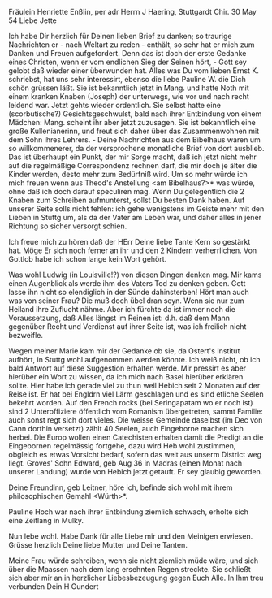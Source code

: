 Fräulein Henriette Enßlin, per adr Herrn J Haering, Stuttgardt 
 Chir. 30 May 54
Liebe Jette

Ich habe Dir herzlich für Deinen lieben Brief zu danken; so traurige Nachrichten er - nach Weltart zu reden - enthält, so sehr hat er mich zum Danken und Freuen aufgefordert. Denn das ist doch der erste Gedanke eines Christen, wenn er vom endlichen Sieg der Seinen hört, - Gott sey gelobt daß wieder einer überwunden hat. Alles was Du vom lieben Ernst K. schriebst, hat uns sehr interessirt, ebenso die liebe Pauline W. die Dich schön grüssen läßt. Sie ist bekanntlich jetzt in Mang. und hatte Noth mit einem kranken Knaben (Joseph) der unterwegs, wie vor und nach recht leidend war. Jetzt gehts wieder ordentlich. Sie selbst hatte eine (scorbutische?) Gesichtsgeschwulst, bald nach ihrer Entbindung von einem Mädchen: Mang. scheint ihr aber jetzt zuzusagen. Sie ist bekanntlich eine große Kullenianerinn, und freut sich daher über das Zusammenwohnen mit dem Sohn ihres Lehrers. - Deine Nachrichten aus dem Bibelhaus waren um so willkommenerer, da der versprochene monatliche Brief von dort ausblieb. Das ist überhaupt ein Punkt, der mir Sorge macht, daß ich jetzt nicht mehr auf die regelmäßige Correspondenz rechnen darf, die mir doch je älter die Kinder werden, desto mehr zum Bedürfniß wird. Um so mehr würde ich mich freuen wenn aus Theod's Anstellung <am Bibelhaus?>* was würde, ohne daß ich doch darauf speculiren mag. Wenn Du gelegentlich die 2 Knaben zum Schreiben aufmunterst, sollst Du besten Dank haben. Auf unserer Seite solls nicht fehlen: ich gehe wenigstens im Geiste mehr mit den Lieben in Stuttg um, als da der Vater am Leben war, und daher alles in jener Richtung so sicher versorgt schien.

Ich freue mich zu hören daß der HErr Deine liebe Tante Kern so gestärkt hat. Möge Er sich noch ferner an ihr und den 2 Kindern verherrlichen. Von Gottlob habe ich schon lange kein Wort gehört.

Was wohl Ludwig (in Louisville!?) von diesen Dingen denken mag. Mir kams einen Augenblick als werde ihm des Vaters Tod zu denken geben. Gott lasse ihn nicht so elendiglich in der Sünde dahinsterben! Hört man auch was von seiner Frau? Die muß doch übel dran seyn. Wenn sie nur zum Heiland ihre Zuflucht nähme. Aber ich fürchte da ist immer noch die Voraussetzung, daß Alles längst im Reinen ist: d.h. daß dem Mann gegenüber Recht und Verdienst auf ihrer Seite ist, was ich freilich nicht bezweifle.

Wegen meiner Marie kam mir der Gedanke ob sie, da Ostert's Institut aufhört, in Stuttg wohl aufgenommen werden könnte. Ich weiß nicht, ob ich bald Antwort auf diese Suggestion erhalten werde. Mir pressirt es aber hierüber ein Wort zu wissen, da ich mich nach Basel hierüber erklären sollte. 
Hier habe ich gerade viel zu thun weil Hebich seit 2 Monaten auf der Reise ist. Er hat bei Engldrn viel Lärm geschlagen und es sind etliche Seelen bekehrt worden. Auf den French rocks (bei Seringapatam wo er noch ist) sind 2 Unteroffiziere öffentlich vom Romanism übergetreten, sammt Familie: auch sonst regt sich dort vieles. Die weisse Gemeinde daselbst (im Dec von Cann dorthin versetzt) zählt 40 Seelen, auch Eingeborne machen sich herbei. Die Europ wollen einen Catechisten erhalten damit die Predigt an die Eingebornen regelmässig fortgehe, dazu wird Heb wohl zustimmen, obgleich es etwas Vorsicht bedarf, sofern das weit aus unserm District weg liegt. Groves' Sohn Edward, geb Aug 36 in Madras (einen Monat nach unserer Landung) wurde von Hebich jetzt getauft. Er sey glaubig geworden.

Deine Freundinn, geb Leitner, höre ich, befinde sich wohl mit ihrem philosophischen Gemahl <Würth>*.

Pauline Hoch war nach ihrer Entbindung ziemlich schwach, erholte sich eine Zeitlang in Mulky.

Nun lebe wohl. Habe Dank für alle Liebe mir und den Meinigen erwiesen. Grüsse herzlich Deine liebe Mutter und Deine Tanten.

Meine Frau würde schreiben, wenn sie nicht ziemlich müde wäre, und sich über die Maassen nach dem lang ersehnten Regen streckte. Sie schließt sich aber mir an in herzlicher Liebesbezeugung gegen Euch Alle.
 In Ihm treu verbunden
 Dein H Gundert

